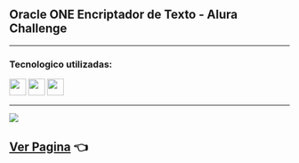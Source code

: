 ## Oracle ONE Encriptador de Texto - Alura Challenge

---

### Tecnologico utilizadas:

<img src="https://cdn-icons-png.flaticon.com/512/174/174854.png" width='30px' >
<img src="https://cdn-icons-png.flaticon.com/512/732/732190.png" width='30px' >
<img src="https://cdn-icons-png.flaticon.com/512/5968/5968292.png" width='30px' alt="">

---

![](https://i.imgur.com/zilrN3h.png)

## [Ver Pagina](https://kelvinfbr.github.io/Encriptador/) 👈
